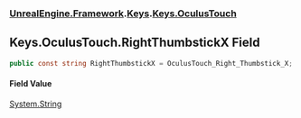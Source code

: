 ### [UnrealEngine.Framework](./UnrealEngine-Framework.md 'UnrealEngine.Framework').[Keys](./Keys.md 'UnrealEngine.Framework.Keys').[Keys.OculusTouch](./Keys-OculusTouch.md 'UnrealEngine.Framework.Keys.OculusTouch')
## Keys.OculusTouch.RightThumbstickX Field
  
```csharp
public const string RightThumbstickX = OculusTouch_Right_Thumbstick_X;
```
#### Field Value
[System.String](https://docs.microsoft.com/en-us/dotnet/api/System.String 'System.String')  
